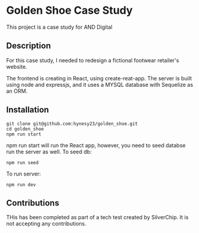 # Golden Shoe Case Study

This project is a case study for AND Digital

## Description

For this case study, I needed to redesign a fictional footwear retailer's website.

The frontend is creating in React, using create-reat-app. The server is built using node and expressjs, and it uses a MYSQL database with Sequelize as an ORM.

## Installation

```
git clone git@github.com:hynesy23/golden_shoe.git
cd golden_shoe
npm run start
```

npm run start will run the React app, however, you need to seed databse run the server as well. To seed db:

```
npm run seed
```

To run server:
```
npm run dev
```

## Contributions

THis has been completed as part of a tech test created by SilverChip. It is not accepting any contributions.
